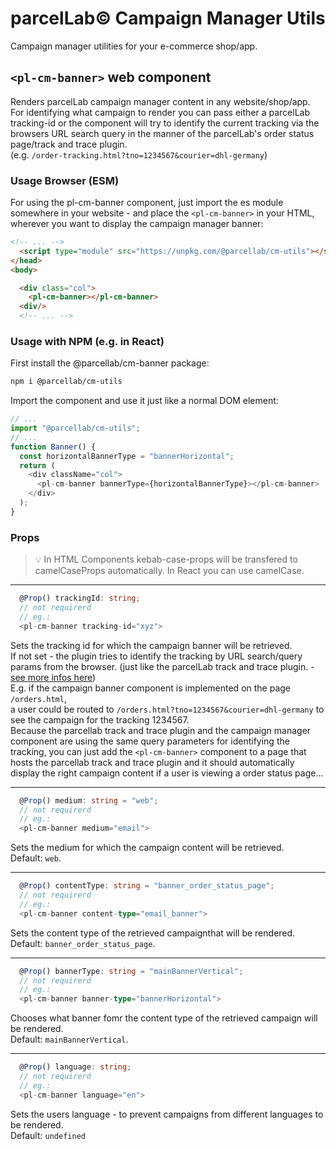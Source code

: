 # parcelLab© Campaign Manager Utils

Campaign manager utilities for your e-commerce shop/app.

## `<pl-cm-banner>` web component

Renders parcelLab campaign manager content in any website/shop/app.  
For identifying what campaign to render you can pass either a parcelLab tracking-id or the component will try to identify the current tracking via the browsers URL search query in the manner of the parcelLab's order status page/track and trace plugin.  
(e.g. `/order-tracking.html?tno=1234567&courier=dhl-germany`)

### Usage Browser (ESM)

For using the pl-cm-banner component, just import the es module somewhere in your website - and place the `<pl-cm-banner>` in your HTML, wherever you want to display the campaign manager banner:

```html
<!-- ... -->
  <script type="module" src="https://unpkg.com/@parcellab/cm-utils"></script>
</head>
<body>

  <div class="col">
    <pl-cm-banner></pl-cm-banner>
  <div/>
  <!-- ... -->
```

### Usage with NPM (e.g. in React)

First install the @parcellab/cm-banner package:

```bash
npm i @parcellab/cm-utils
```

Import the component and use it just like a normal DOM element:

```javascript
// ...
import "@parcellab/cm-utils";
// ...
function Banner() {
  const horizontalBannerType = "bannerHorizontal";
  return (
    <div className="col">
      <pl-cm-banner bannerType={horizontalBannerType}></pl-cm-banner>
    </div>
  );
}
```

### Props

> 💡 In HTML Components kebab-case-props will be transfered to camelCaseProps automatically. In React you can use camelCase.

<hr>

```typescript
  @Prop() trackingId: string;
  // not requirerd
  // eg.:
  <pl-cm-banner tracking-id="xyz">
```

Sets the tracking id for which the campaign banner will be retrieved.  
If not set - the plugin tries to identify the tracking by URL search/query params from the browser.
(just like the parcelLab track and trace plugin. - [see more infos here](https://how.parcellab.works/docs/order-status-page/configuration#using-the-tracking-plugin))  
E.g. if the campaign banner component is implemented on the page `/orders.html`,  
a user could be routed to `/orders.html?tno=1234567&courier=dhl-germany` to see the campaign for the tracking 1234567.  
Because the parcellab track and trace plugin and the campaign manager component are using the same query parameters for identifying the tracking, you can just add the `<pl-cm-banner>` component to a page that hosts the parcellab track and trace plugin and it should automatically display the right campaign content if a user is viewing a order status page...

<hr>

```typescript
  @Prop() medium: string = "web";
  // not requirerd
  // eg.:
  <pl-cm-banner medium="email">
```

Sets the medium for which the campaign content will be retrieved.  
Default: `web`.

<hr>

```typescript
  @Prop() contentType: string = "banner_order_status_page";
  // not requirerd
  // eg.:
  <pl-cm-banner content-type="email_banner">
```

Sets the content type of the retrieved campaignthat will be rendered.  
Default: `banner_order_status_page`.

<hr>

```typescript
  @Prop() bannerType: string = "mainBannerVertical";
  // not requirerd
  // eg.:
  <pl-cm-banner banner-type="bannerHorizontal">
```

Chooses what banner fomr the content type of the retrieved campaign will be rendered.  
Default: `mainBannerVertical`.

<hr>

```typescript
  @Prop() language: string;
  // not requirerd
  // eg.:
  <pl-cm-banner language="en">

```

Sets the users language - to prevent campaigns from different languages to be rendered.  
Default: `undefined`
